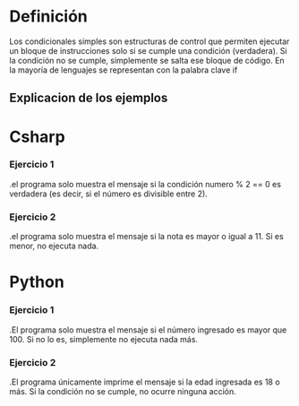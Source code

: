 # Definición

Los condicionales simples son estructuras de control que permiten ejecutar un bloque de instrucciones solo si se cumple una condición (verdadera).
Si la condición no se cumple, simplemente se salta ese bloque de código.
En la mayoría de lenguajes se representan con la palabra clave if

## Explicacion de los ejemplos

# Csharp

### Ejercicio 1

.el programa solo muestra el mensaje si la condición numero % 2 == 0 es verdadera (es decir, si el número es divisible entre 2).

### Ejercicio 2

.el programa solo muestra el mensaje si la nota es mayor o igual a 11. Si es menor, no ejecuta nada.

# Python

### Ejercicio 1

.El programa solo muestra el mensaje si el número ingresado es mayor que 100. Si no lo es, simplemente no ejecuta nada más.

### Ejercicio 2
.El programa únicamente imprime el mensaje si la edad ingresada es 18 o más. Si la condición no se cumple, no ocurre ninguna acción.